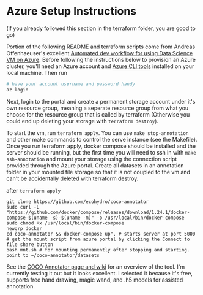 # Azure Setup Instructions 
(if you already followed this section in the terraform folder, you are good to go)

Portion of the following README and terraform scripts come from Andreas Offenhaeuser's excellent [Automated dev workflow for using Data Science VM on Azure](https://medium.com/@an0xff/automated-dev-workflow-for-using-data-science-vm-on-azure-13c1a5b56f91). Before following the instructions below to provision an Azure cluster, you'll need an Azure account and [Azure CLI tools](https://docs.microsoft.com/en-us/cli/azure/install-azure-cli?view=azure-cli-latest) installed on your local machine. Then run

```sh
# have your account username and password handy
az login
```

Next, login to the portal and create a permanent storage account under it's own resource group, meaning a seperate resource group from what you choose for the resource group that is called by terraform (Otherwise you could end up deleting your storage with `terraform destroy`). 

To start the vm, run `terraform apply`. You can use `make stop-annotation` and other make commands to control the serve instance (see the Makefile).  Once you run terraform apply, docker compose should be installed and the server should be running, but the first time you will need to ssh in with `make ssh-annotation` and mount your storage using the connection script provided through the Azure portal. Create all datasets in an annotation folder in your mounted file storage so that it is not coupled to the vm and can't be accidentally deleted with terraform destroy.

after `terraform apply`

```
git clone https://github.com/ecohydro/coco-annotator
sudo curl -L "https://github.com/docker/compose/releases/download/1.24.1/docker-compose-$(uname -s)-$(uname -m)" -o /usr/local/bin/docker-compose
sudo chmod +x /usr/local/bin/docker-compose
newgrp docker
cd coco-annotator && docker-compose up", # starts server at port 5000
# get the mount script from azure portal by clicking the Connect to file share button
bash mnt.sh # for mounting permanently after stopping and starting. point to ~/coco-annotator/datasets

```

See the [COCO Annotator page and wiki](https://github.com/jsbroks/coco-annotator/wiki) for an overview of the tool. I'm currently testing it out but it looks excellent. I selected it because it's free, supports free hand drawing, magic wand, and .h5 models for assisted annotation.
